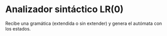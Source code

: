 # Analizador sintáctico LR(0)
Recibe una gramática (extendida o sin extender) y genera el autómata con los estados.